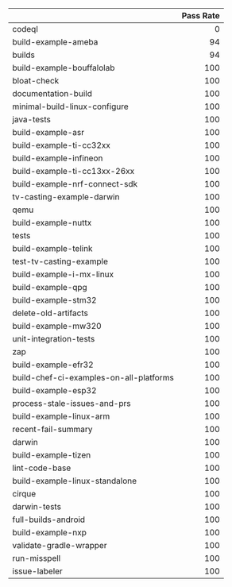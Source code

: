 |                                         |   Pass Rate |
|:----------------------------------------|------------:|
| codeql                                  |           0 |
| build-example-ameba                     |          94 |
| builds                                  |          94 |
| build-example-bouffalolab               |         100 |
| bloat-check                             |         100 |
| documentation-build                     |         100 |
| minimal-build-linux-configure           |         100 |
| java-tests                              |         100 |
| build-example-asr                       |         100 |
| build-example-ti-cc32xx                 |         100 |
| build-example-infineon                  |         100 |
| build-example-ti-cc13xx-26xx            |         100 |
| build-example-nrf-connect-sdk           |         100 |
| tv-casting-example-darwin               |         100 |
| qemu                                    |         100 |
| build-example-nuttx                     |         100 |
| tests                                   |         100 |
| build-example-telink                    |         100 |
| test-tv-casting-example                 |         100 |
| build-example-i-mx-linux                |         100 |
| build-example-qpg                       |         100 |
| build-example-stm32                     |         100 |
| delete-old-artifacts                    |         100 |
| build-example-mw320                     |         100 |
| unit-integration-tests                  |         100 |
| zap                                     |         100 |
| build-example-efr32                     |         100 |
| build-chef-ci-examples-on-all-platforms |         100 |
| build-example-esp32                     |         100 |
| process-stale-issues-and-prs            |         100 |
| build-example-linux-arm                 |         100 |
| recent-fail-summary                     |         100 |
| darwin                                  |         100 |
| build-example-tizen                     |         100 |
| lint-code-base                          |         100 |
| build-example-linux-standalone          |         100 |
| cirque                                  |         100 |
| darwin-tests                            |         100 |
| full-builds-android                     |         100 |
| build-example-nxp                       |         100 |
| validate-gradle-wrapper                 |         100 |
| run-misspell                            |         100 |
| issue-labeler                           |         100 |
